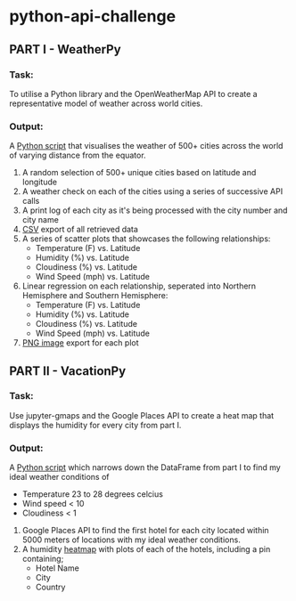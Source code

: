# python-api-challenge

## PART I - WeatherPy

### Task:
To utilise a Python library and the OpenWeatherMap API to create a representative model of weather across world cities.

### Output:
A [Python script](https://github.com/catherinesloan/python-api-challenge/blob/main/WeatherPy/WeatherPy.ipynb) that visualises the weather of 500+ cities across the world of varying distance from the equator. 
1. A random selection of 500+ unique cities based on latitude and longitude
2. A weather check on each of the cities using a series of successive API calls
3. A print log of each city as it's being processed with the city number and city name
4. [CSV](9https://github.com/catherinesloan/python-api-challenge/blob/main/WeatherPy/output_data/cities.csv) export of all retrieved data 
5. A series of scatter plots that showcases the following relationships:
   - Temperature (F) vs. Latitude
   - Humidity (%) vs. Latitude
   - Cloudiness (%) vs. Latitude
   - Wind Speed (mph) vs. Latitude
6. Linear regression on each relationship, seperated into Northern Hemisphere and Southern Hemisphere:
   - Temperature (F) vs. Latitude
   - Humidity (%) vs. Latitude
   - Cloudiness (%) vs. Latitude
   - Wind Speed (mph) vs. Latitude
 7. [PNG image](https://github.com/catherinesloan/python-api-challenge/tree/main/WeatherPy/images) export for each plot

## PART II - VacationPy

### Task:
Use jupyter-gmaps and the Google Places API to create a heat map that displays the humidity for every city from part I.

### Output:
A [Python script](https://github.com/catherinesloan/python-api-challenge/blob/main/WeatherPy/VacationPy.ipynb) which narrows down the DataFrame from part I to find my ideal weather conditions of
- Temperature 23 to 28 degrees celcius 
- Wind speed < 10
- Cloudiness < 1
1. Google Places API to find the first hotel for each city located within 5000 meters of locations with my ideal weather conditions.
2. A humidity [heatmap](https://github.com/catherinesloan/python-api-challenge/blob/main/WeatherPy/Screenshot%20of%20heat%20map.png) with plots of each of the hotels, including a pin containing;
   - Hotel Name
   - City
   - Country

